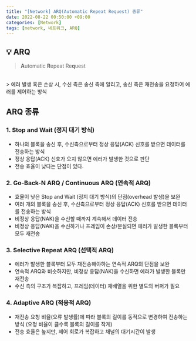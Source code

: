 ```yaml
---
title: "[Network] ARQ(Automatic Repeat Request) 종류"
date: 2022-08-22 00:50:00 +09:00
categories: [Network]
tags: [network, 네트워크, ARQ]
---
```


## **💡 ARQ**
> **A**utomatic **R**epeat Re**q**uest
<br>
> 에러 발생 혹은 손상 시, 수신 측은 송신 측에 알리고, 송신 측은 재전송을 요청하여 에러를 제어하는 방식

## **ARQ 종류**

### **1. Stop and Wait (정지 대기 방식)**
* 하나의 블록을 송신 후, 수신측으로부터 정상 응답(ACK) 신호를 받으면 데이터를 전송하는 방식
* 정상 응답(ACK) 신호가 오지 않으면 에러가 발생한 것으로 판단
* 전송 효율이 낮다는 단점이 있다.

### **2. Go-Back-N ARQ / Continuous ARQ (연속적 ARQ)**
* 효율이 낮은 Stop and Wait (정지 대기 방식)의 단점(overhead 발생)을 보완
* 여러 개의 블록을 송신 후, 수신측으로부터 정상 응답(ACK) 신호를 받으면 데이터를 전송하는 방식
* 비정상 응답(NAK)을 수신할 때까지 계속해서 데이터 전송
* 비정상 응답(NAK)을 수신하거나 프레임이 손상/분실되면 에러가 발생한 블록부터 모두 재전송

### **3. Selective Repeat ARQ (선택적 ARQ)**
* 에러가 발생한 블록부터 모두 재전송해야하는 연속적 ARQ의 단점을 보완
* 연속적 ARQ와 비슷하지만, 비정상 응답(NAK)을 수신하면 에러가 발생한 블록만 재전송
* 수신 측의 구조가 복잡하고, 프레임(데이터) 재배열을 위한 별도의 버퍼가 필요

### **4. Adaptive ARQ (적응적 ARQ)**
* 재전송 요청 비율(오류 발생률)에 따라 블록의 길이를 동적으로 변경하여 전송하는 방식 (요청 비율이 클수록 블록의 길이를 작게)
* 전송 효율은 높지만, 제어 회로가 복잡하고 채널의 대기시간이 발생

